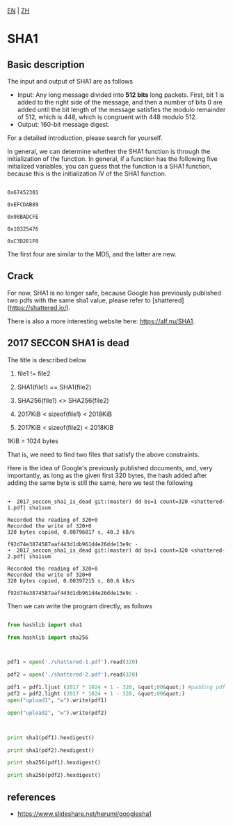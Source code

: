 [EN](./sha1.md) | [ZH](./sha1-zh.md)
# SHA1



## Basic description


The input and output of SHA1 are as follows


- Input: Any long message divided into **512 bits** long packets. First, bit 1 is added to the right side of the message, and then a number of bits 0 are added until the bit length of the message satisfies the modulo remainder of 512, which is 448, which is congruent with 448 modulo 512.
- Output: 160-bit message digest.


For a detailed introduction, please search for yourself.


In general, we can determine whether the SHA1 function is through the initialization of the function. In general, if a function has the following five initialized variables, you can guess that the function is a SHA1 function, because this is the initialization IV of the SHA1 function.


```

0x67452301

0xEFCDAB89

0x98BADCFE

0x10325476

0xC3D2E1F0

```



The first four are similar to the MD5, and the latter are new.


## Crack


For now, SHA1 is no longer safe, because Google has previously published two pdfs with the same sha1 value, please refer to [shattered] (https://shattered.io/).


There is also a more interesting website here: https://alf.nu/SHA1.


## 2017 SECCON SHA1 is dead



The title is described below


1. file1 != file2

2. SHA1(file1) == SHA1(file2)

3. SHA256(file1) <> SHA256(file2)

4. 2017KiB < sizeof(file1) < 2018KiB

5. 2017KiB < sizeof(file2) < 2018KiB



1KiB = 1024 bytes


That is, we need to find two files that satisfy the above constraints.


Here is the idea of Google&#39;s previously published documents, and, very importantly, as long as the given first 320 bytes, the hash added after adding the same byte is still the same, here we test the following


```shell

➜  2017_seccon_sha1_is_dead git:(master) dd bs=1 count=320 <shattered-1.pdf| sha1sum

Recorded the reading of 320+0
Recorded the write of 320+0
320 bytes copied, 0.00796817 s, 40.2 kB/s

f92d74e3874587aaf443d1db961d4e26dde13e9c -
➜  2017_seccon_sha1_is_dead git:(master) dd bs=1 count=320 <shattered-2.pdf| sha1sum

Recorded the reading of 320+0
Recorded the write of 320+0
320 bytes copied, 0.00397215 s, 80.6 kB/s

f92d74e3874587aaf443d1db961d4e26dde13e9c -
```



Then we can write the program directly, as follows


```python

from hashlib import sha1

from hashlib import sha256



pdf1 = open('./shattered-1.pdf').read(320)

pdf2 = open('./shattered-2.pdf').read(320)

pdf1 = pdf1.ljust (2017 * 1024 + 1 - 320, &quot;00&quot;) #padding pdf to 2017Kib + 1
pdf2 = pdf2.light (2017 * 1024 + 1 - 320, &quot;00&quot;)
open("upload1", "w").write(pdf1)

open("upload2", "w").write(pdf2)



print sha1(pdf1).hexdigest()

print sha1(pdf2).hexdigest()

print sha256(pdf1).hexdigest()

print sha256(pdf2).hexdigest()

```



## references


- https://www.slideshare.net/herumi/googlesha1






